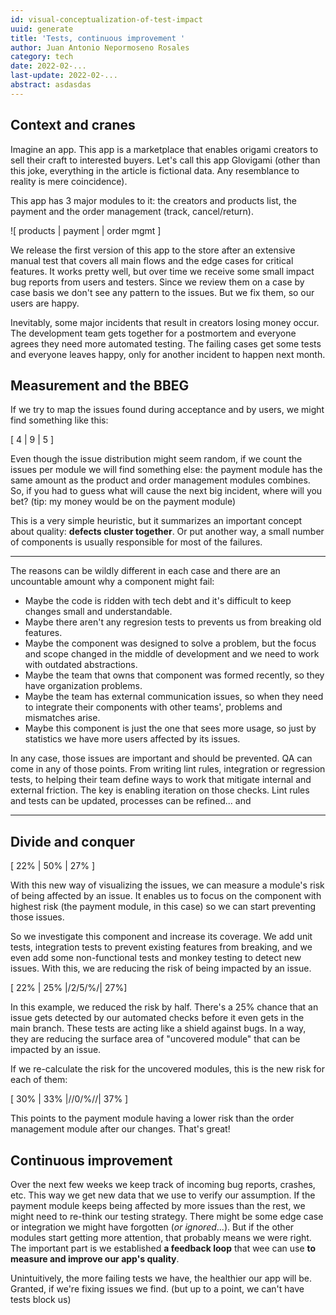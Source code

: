 ```yaml
---
id: visual-conceptualization-of-test-impact
uuid: generate
title: 'Tests, continuous improvement '
author: Juan Antonio Nepormoseno Rosales
category: tech
date: 2022-02-...
last-update: 2022-02-...
abstract: asdasdas
---
```


## Context and cranes

Imagine an app. This app is a marketplace that enables origami creators to sell their craft to interested buyers. Let's call this app Glovigami (other than this joke, everything in the article is fictional data. Any resemblance to reality is mere coincidence).

This app has 3 major modules to it: the creators and products list, the payment and the order management (track, cancel/return).

!\[ products | payment | order mgmt ]

We release the first version of this app to the store after an extensive manual test that covers all main flows and the edge cases for critical features. It works pretty well, but over time we receive some small impact bug reports from users and testers. Since we review them on a case by case basis we don't see any pattern to the issues. But we fix them, so our users are happy.

Inevitably, some major incidents that result in creators losing money occur. The development team gets together for a postmortem and everyone agrees they need more automated testing. The failing cases get some tests and everyone leaves happy, only for another incident to happen next month.

## Measurement and the BBEG

If we try to map the issues found during acceptance and by users, we might find something like this:

\[ 4 | 9 | 5 ]

Even though the issue distribution might seem random, if we count the issues per module we will find something else: the payment module has the same amount as the product and order management modules combines. So, if you had to guess what will cause the next big incident, where will you bet? (tip: my money would be on the payment module)

This is a very simple heuristic, but it summarizes an important concept about quality: **defects cluster together**. Or put another way, a small number of components is usually responsible for most of the failures.

---

The reasons can be wildly different in each case and there are an uncountable amount why a component might fail:

- Maybe the code is ridden with tech debt and it's difficult to keep changes small and understandable.
- Maybe there aren't any regresion tests to prevents us from breaking old features.
- Maybe the component was designed to solve a problem, but the focus and scope changed in the middle of development and we need to work with outdated abstractions.
- Maybe the team that owns that component was formed recently, so they have organization problems.
- Maybe the team has external communication issues, so when they need to integrate their components with other teams', problems and mismatches arise.
- Maybe this component is just the one that sees more usage, so just by statistics we have more users affected by its issues.

In any case, those issues are important and should be prevented. QA can come in any of those points. From writing lint rules, integration or regression tests, to helping their team define ways to work that mitigate internal and external friction. The key is enabling iteration on those checks. Lint rules and tests can be updated, processes can be refined... and

---

## Divide and conquer

\[ 22% | 50% | 27% ]

With this new way of visualizing the issues, we can measure a module's risk of being affected by an issue. It enables us to focus on the component with highest risk (the payment module, in this case) so we can start preventing those issues.

So we investigate this component and increase its coverage. We add unit tests, integration tests to prevent existing features from breaking, and we even add some non-functional tests and monkey testing to detect new issues. With this, we are reducing the risk of being impacted by an issue.

\[ 22% | 25% |/2/5/%/| 27%]

In this example, we reduced the risk by half. There's a 25% chance that an issue gets detected by our automated checks before it even gets in the main branch. These tests are acting like a shield against bugs. In a way, they are reducing the surface area of "uncovered module" that can be impacted by an issue.

If we re-calculate the risk for the uncovered modules, this is the new risk for each of them:

\[ 30% | 33% |//0/%//| 37% ]

This points to the payment module having a lower risk than the order management module after our changes. That's great!

## Continuous improvement

Over the next few weeks we keep track of incoming bug reports, crashes, etc. This way we get new data that we use to verify our assumption. If the payment module keeps being affected by more issues than the rest, we might need to re-think our testing strategy. There might be some edge case or integration we might have forgotten (_or ignored_...). But if the other modules start getting more attention, that probably means we were right. The important part is we established **a feedback loop** that wee can use **to measure and improve our app's quality**.

Unintuitively, the more failing tests we have, the healthier our app will be. Granted, if we're fixing issues we find. (but up to a point, we can't have tests block us)

